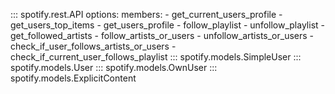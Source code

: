 ::: spotify.rest.API
    options:
      members:
        - get_current_users_profile
        - get_users_top_items
        - get_users_profile
        - follow_playlist
        - unfollow_playlist
        - get_followed_artists
        - follow_artists_or_users
        - unfollow_artists_or_users
        - check_if_user_follows_artists_or_users
        - check_if_current_user_follows_playlist
::: spotify.models.SimpleUser
::: spotify.models.User
::: spotify.models.OwnUser
::: spotify.models.ExplicitContent
